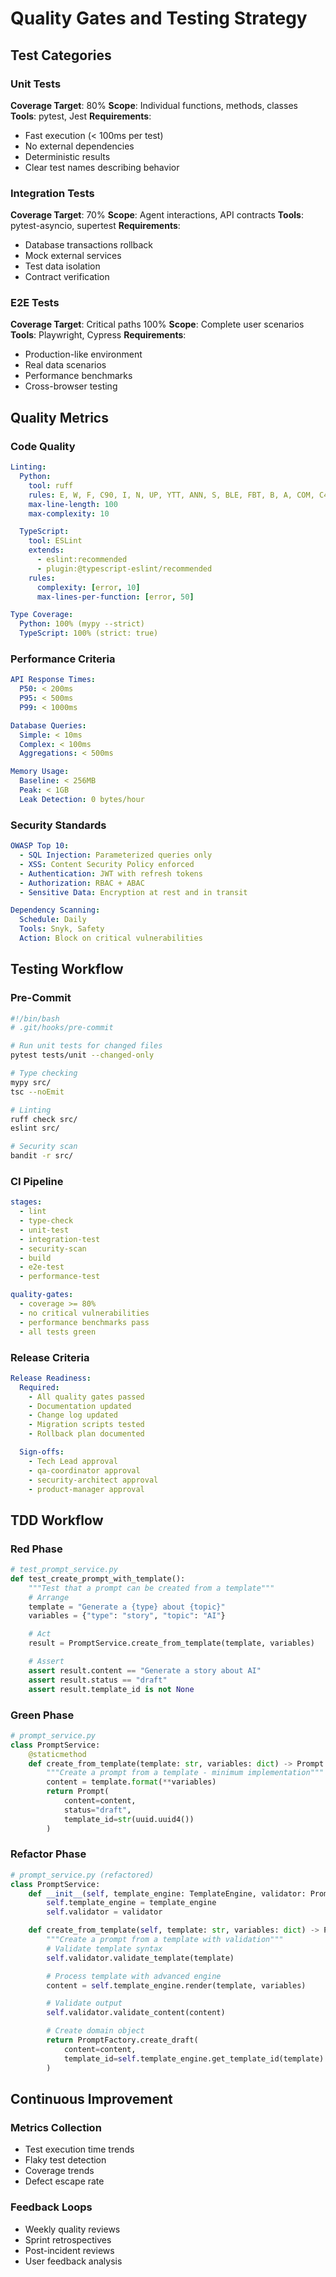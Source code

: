 # Quality Gates and Testing Strategy

## Test Categories

### Unit Tests

**Coverage Target**: 80% **Scope**: Individual functions, methods, classes
**Tools**: pytest, Jest **Requirements**:

- Fast execution (< 100ms per test)
- No external dependencies
- Deterministic results
- Clear test names describing behavior

### Integration Tests

**Coverage Target**: 70% **Scope**: Agent interactions, API contracts **Tools**:
pytest-asyncio, supertest **Requirements**:

- Database transactions rollback
- Mock external services
- Test data isolation
- Contract verification

### E2E Tests

**Coverage Target**: Critical paths 100% **Scope**: Complete user scenarios
**Tools**: Playwright, Cypress **Requirements**:

- Production-like environment
- Real data scenarios
- Performance benchmarks
- Cross-browser testing

## Quality Metrics

### Code Quality

```yaml
Linting:
  Python:
    tool: ruff
    rules: E, W, F, C90, I, N, UP, YTT, ANN, S, BLE, FBT, B, A, COM, C4, DTZ, T10, EM, EXE, ISC, ICN, G, INP, PIE, PT, Q, RSE, RET, SLF, SLOT, SIM, TID, TCH, INT, ARG, PTH, PD, PGH, PL, TRY, NPY, RUF
    max-line-length: 100
    max-complexity: 10

  TypeScript:
    tool: ESLint
    extends:
      - eslint:recommended
      - plugin:@typescript-eslint/recommended
    rules:
      complexity: [error, 10]
      max-lines-per-function: [error, 50]

Type Coverage:
  Python: 100% (mypy --strict)
  TypeScript: 100% (strict: true)
```

### Performance Criteria

```yaml
API Response Times:
  P50: < 200ms
  P95: < 500ms
  P99: < 1000ms

Database Queries:
  Simple: < 10ms
  Complex: < 100ms
  Aggregations: < 500ms

Memory Usage:
  Baseline: < 256MB
  Peak: < 1GB
  Leak Detection: 0 bytes/hour
```

### Security Standards

```yaml
OWASP Top 10:
  - SQL Injection: Parameterized queries only
  - XSS: Content Security Policy enforced
  - Authentication: JWT with refresh tokens
  - Authorization: RBAC + ABAC
  - Sensitive Data: Encryption at rest and in transit

Dependency Scanning:
  Schedule: Daily
  Tools: Snyk, Safety
  Action: Block on critical vulnerabilities
```

## Testing Workflow

### Pre-Commit

```bash
#!/bin/bash
# .git/hooks/pre-commit

# Run unit tests for changed files
pytest tests/unit --changed-only

# Type checking
mypy src/
tsc --noEmit

# Linting
ruff check src/
eslint src/

# Security scan
bandit -r src/
```

### CI Pipeline

```yaml
stages:
  - lint
  - type-check
  - unit-test
  - integration-test
  - security-scan
  - build
  - e2e-test
  - performance-test

quality-gates:
  - coverage >= 80%
  - no critical vulnerabilities
  - performance benchmarks pass
  - all tests green
```

### Release Criteria

```yaml
Release Readiness:
  Required:
    - All quality gates passed
    - Documentation updated
    - Change log updated
    - Migration scripts tested
    - Rollback plan documented

  Sign-offs:
    - Tech Lead approval
    - qa-coordinator approval
    - security-architect approval
    - product-manager approval
```

## TDD Workflow

### Red Phase

```python
# test_prompt_service.py
def test_create_prompt_with_template():
    """Test that a prompt can be created from a template"""
    # Arrange
    template = "Generate a {type} about {topic}"
    variables = {"type": "story", "topic": "AI"}

    # Act
    result = PromptService.create_from_template(template, variables)

    # Assert
    assert result.content == "Generate a story about AI"
    assert result.status == "draft"
    assert result.template_id is not None
```

### Green Phase

```python
# prompt_service.py
class PromptService:
    @staticmethod
    def create_from_template(template: str, variables: dict) -> Prompt:
        """Create a prompt from a template - minimum implementation"""
        content = template.format(**variables)
        return Prompt(
            content=content,
            status="draft",
            template_id=str(uuid.uuid4())
        )
```

### Refactor Phase

```python
# prompt_service.py (refactored)
class PromptService:
    def __init__(self, template_engine: TemplateEngine, validator: PromptValidator):
        self.template_engine = template_engine
        self.validator = validator

    def create_from_template(self, template: str, variables: dict) -> Prompt:
        """Create a prompt from a template with validation"""
        # Validate template syntax
        self.validator.validate_template(template)

        # Process template with advanced engine
        content = self.template_engine.render(template, variables)

        # Validate output
        self.validator.validate_content(content)

        # Create domain object
        return PromptFactory.create_draft(
            content=content,
            template_id=self.template_engine.get_template_id(template)
        )
```

## Continuous Improvement

### Metrics Collection

- Test execution time trends
- Flaky test detection
- Coverage trends
- Defect escape rate

### Feedback Loops

- Weekly quality reviews
- Sprint retrospectives
- Post-incident reviews
- User feedback analysis
